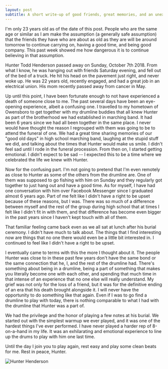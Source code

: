 ```yaml
---
layout: post
subtitle: A short write-up of good friends, great memories, and an unexpected tragedy.
---
```


I'm only 23 years old as of the date of this post. People who are the same age or similar as I am make the assumption (a generally safe assumption) that the friends they have who are about as old as they are will be around tomorrow to continue carrying on, having a good time, and being good company. This past week showed me how dangerous it is to continue believing in that assumption.

Hunter Todd Henderson passed away on Sunday, October 7th 2018. From what I know, he was hanging out with friends Saturday evening, and fell out of the bed of a truck. He hit his head on the pavement just right, and never woke up. He was 22 years old, recently engaged, and had a great job in an electrical union. His mom recently passed away from cancer in May.

Up until this point, I have been fortunate enough to not have experienced a death of someone close to me. The past several days have been an eye-opening experience, albeit a confusing one. I travelled to my hometown of Owensboro to get together with my drumline buddies that all knew Hunter as part of the brotherhood we had established in marching band. It had been 6 years since we had all been together in the same place. I never would have thought the reason I regrouped with them was going to be to attend the funeral of one. We had a great time sharing memories of our "good old days" in high school marching band, laughing at the stupid stuff we did, and talking about the times that Hunter would make us smile. I didn't feel sad until I rode in the funeral procession. From then on, I started getting emotional. I didn't expect to be sad -- I expected this to be a time where we celebrated the life we knew with Hunter.

Now for the confusing part. I'm not going to pretend that I'm even remotely as close to Hunter as some of the others from the drumline are. One of them was supposed to go fishing with him on Sunday and they regularly got together to just hang out and have a good time. As for myself, I have had one conversation with him over Facebook Messenger since I graduated almost 6 years ago. Part of me felt like I didn't have a right to be upset because of these reasons, but I was. There was so much of a difference between myself and the rest of the group during high school that at times I felt like I didn't fit in with them, and that difference has become even bigger in the past years since I haven't kept touch with all of them.

That familiar feeling came back even as we all sat at lunch after his burial ceremony. I didn't have much to talk about. The things that I find interesting now are things that no one there would even be a little bit interested in. I continued to feel like I didn't have a right to be upset.

I eventually came to terms with this the more I thought about it. The people Hunter was close to in these past few years don't have the same bond or the same connection that he, I, and the rest of the drumline had. There's something about being in a drumline, being a part of something that makes you literally become one with each other, and spending that much time in that intense of an experience that no one else will really understand. My grief was not only for the loss of a friend, but it was for the definitive ending of an era that his death brought alongside it. I will never have the opportunity to do something like that again. Even if I was to go find a drumline to play with today, there is nothing comparable to what I had with the drumline that Hunter was a part of.

We had the privilege and the honor of playing a few notes at his burial. We started out with the simplest warmup we ever played, and it was one of the hardest things I've ever performed. I have never played a harder rep of 8-on-a-hand in my life. It was an exhilarating and emotional experience to line up the drums to play with him one last time.

Until the day I join you to play again, rest easy and play some clean beats for me. Rest in peace, Hunter.

![Hunter Henderson]({{site.url}}/aom-journal/assets/img/hunter.jpg)
